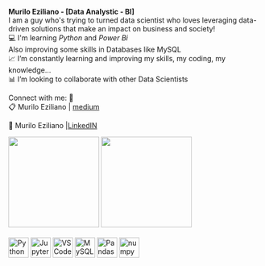 **Murilo Eziliano - [Data Analystic - BI]**  </br>
I am a guy who's trying to turned data scientist who loves leveraging data-driven solutions that make an impact on business and society! </br>
💻 I'm learning *Python* and *Power Bi* </br>
    Also improving some skills in Databases like MySQL </br>
📈 I’m constantly learning and improving my skills, my coding, my knowledge... </br>
📊 I’m looking to collaborate with other Data Scientists</br>


Connect with me: :loudspeaker: </br>
:clipboard: Murilo Eziliano | [medium](https://medium.com/@murilosez06)

:briefcase: Murilo Eziliano |[LinkedIN](https://www.linkedin.com/in/murilo-eziliano/)



<div>
    <img height="180em" src="https://github-readme-stats.vercel.app/api?username=MEziliano&show_icons=true&theme=prussian"/>
    <img height="180em" src="https://github-readme-stats.vercel.app/api/top-langs/?username=MEziliano&theme=prussian"/>

</div>

<div style="display: inline_block"><br>
    <img align ="center" alt = "Python" height"40" width="40" src="https://cdn.jsdelivr.net/gh/devicons/devicon/icons/python/python-original.svg" /> 
    <img align ="center" alt = "Jupyter" height"40" width="40" src="https://cdn.jsdelivr.net/gh/devicons/devicon/icons/jupyter/jupyter-original-wordmark.svg" />
    <img align ="center" alt = "VSCode" height"40" width="40" src="https://cdn.jsdelivr.net/gh/devicons/devicon/icons/vscode/vscode-original.svg" />
    <img align ="center" alt = "MySQL" height"40" width="40" src="https://cdn.jsdelivr.net/gh/devicons/devicon/icons/mysql/mysql-original-wordmark.svg" />
    <img align ="center" alt = "Pandas" height"40" width="40" src="https://cdn.jsdelivr.net/gh/devicons/devicon/icons/pandas/pandas-original-wordmark.svg" />
    <img align ="center" alt = "numpy" height"40" width="40"src="https://cdn.jsdelivr.net/gh/devicons/devicon/icons/numpy/numpy-original.svg" />
</div>

<div>
    <a href="https://www.linkedin.com/in/murilo-eziliano/" taget="_blank"><img scr="https://img.shields.io/badge/LinkedIn-0077B5?style=for-the-badge&logo=linkedin&logoColor=white" taget="_blank"></a>
    <a href="https://medium.com/@murilosez06" taget="_blank"><img scr="https://img.shields.io/badge/Medium-12100E?style=for-the-badge&logo=medium&logoColor=white" taget="_blank"></a>

</div>




